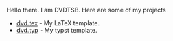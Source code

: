 Hello there. I am DVDTSB. Here are some of my projects

- [dvd.tex](https://DVDTSB/dvd.tex) - My LaTeX template.
- [dvd.typ](https://DVDTSB/dvd.tex) - My typst template.
